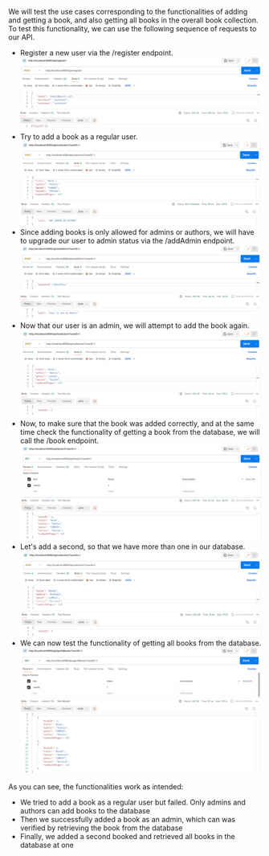 We will test the use cases corresponding to the functionalities of adding and getting a book, and also getting all books in the overall book collection.\
To test this functionality, we can use the following sequence of requests to our API.

- Register a new user via the /register endpoint. 
![img.png](screenshots/add_get_getAllBooks_flow/register_user.png)
- Try to add a book as a regular user.
![img.png](screenshots/add_get_getAllBooks_flow/addBook_regular.png)
- Since adding books is only allowed for admins or authors, we will have to upgrade our user to admin status via the /addAdmin endpoint.
![img.png](screenshots/add_get_getAllBooks_flow/make_admin.png)
- Now that our user is an admin, we will attempt to add the book again.
![img.png](screenshots/add_get_getAllBooks_flow/addBook_admin.png)
- Now, to make sure that the book was added correctly, and at the same time check the functionality of getting a book from the database, we will call the /book endpoint.
![img.png](screenshots/add_get_getAllBooks_flow/get_book.png)
- Let's add a second, so that we have more than one in our database.
![img.png](screenshots/add_get_getAllBooks_flow/add_second_book.png)
- We can now test the functionality of getting all books from the database.
![img.png](screenshots/add_get_getAllBooks_flow/getAllBooks.png)

As you can see, the functionalities work as intended:

- We tried to add a book as a regular user but failed. Only admins and authors can add books to the database
- Then we successfully added a book as an admin, which can was verified by retrieving the book from the database
- Finally, we added a second booked and retrieved all books in the database at one